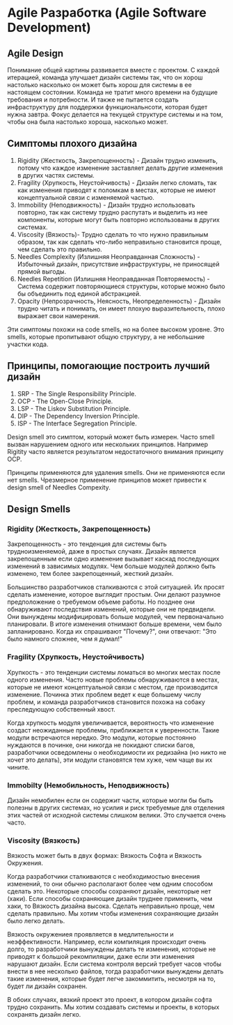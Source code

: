 Agile Разработка (Agile Software Development)
=============================================


Agile Design
------------

Понимание общей картины развивается вместе с проектом. С каждой итерацией, команда улучшает дизайн системы так, что он хорош настолько насколько он может быть хорош для системы в ее настоящем состоянии. Команда не тратит много времени на будущие требования и потребности. И также не пытается создать инфраструктуру для поддержки функциональнсоти, которая будет нужна завтра. Фокус делается на текущей структуре системы и на том, чтобы она была настолько хороша, насколько может.


Симптомы плохого дизайна
------------------------

1. Rigidity (Жесткость, Закрепощенность) - Дизайн трудно изменить, потому что каждое изменение заставляет делать другие изменения в других частях системы.
2. Fragility (Хрупкость, Неустойчивость) - Дизайн легко сломать, так как изменения приводят к поломкам в местах, которые не имеют концептуальной связи с изменяемой частью.
3. Immobility (Неподвижность) - Дизайн трудно использовать повторно, так как систему трудно распутать и выделить из нее компоненты, которые могут быть повторно использованы в других системах.
4. Viscosity (Вязкость)- Трудно сделать то что нужно правильным образом, так как сделать что-либо неправильно становится проще, чем сделать это правильно.
5. Needles Complexity (Излишняя Неоправданная Сложность) - Избыточный дизайн, присутствие инфраструктуры, не приносящей прямой выгоды.
6. Needles Repetition (Излишняя Неоправданная Повторяемость) - Система содержит повторяющиеся структуры, которые можно было бы объединить под единой абстракцией.
7. Opacity (Непрозрачность, Неясность, Неопределенность) - Дизайн трудно читать и понимать, он имеет плохую выразительность, плохо выражает свои намерения.

Эти симптомы похожи на code smells, но на более высоком уровне. Это smells, которые пропитывают общую структуру, а не небольшние участки кода.


Принципы, помогающие построить лучший дизайн
--------------------------------------------
1. SRP - The Single Responsibility Principle.
2. OCP - The Open-Close Principle.
3. LSP - The Liskov Substitution Principle.
4. DIP - The Dependency Inversion Principle.
5. ISP - The Interface Segregation Principle.

Design smell это симптом, который может быть измерен. Часто smell вызван нарушением одного или нескольких принципов. Например Rigitity часто является результатом недостаточного внимания принципу OCP.

Принципы применяются для удаления smells. Они не применяются если нет smells. Чрезмерное применение принципов может привести к design smell of Needles Compexity.


Design Smells
-------------

### Rigidity (Жесткость, Закрепощенность)

Закрепощенность  - это тенденция для системы быть трудноизменяемой, даже в простых случаях. Дизайн является закрепощенным если одно изменение вызывает каскад последующих изменений в зависимых модулях. Чем больше модулей должно быть изменено, тем более закрепощенный, жесткий дизайн.

Большинство разработчиков сталкиваются с этой ситуацией. Их просят сделать изменение, которое выглядит простым. Они делают разумное предположение о требуемом объеме работы. Но позднее они обнаруживают последствия изменений, которые они не предвидели. Они вынуждены модифицировать больше модулей, чем первоначально планировали. В итоге изменения отнимают больше времени, чем было запланировано. Когда их спрашивают "Почему?", они отвечают: "Это было намного сложнее, чем я думал!"

### Fragility (Хрупкость, Неустойчивость)

Хрупкость - это тенденции системы ломаться во многих местах после одного изменения. Часто новые проблемы обнаруживаются в местах, которые не имеют концептуальной связи с местом, где производится изменение. Починка этих проблем ведет к еще большему числу проблем, и команда разработчиков становится похожа на собаку преследующую собственный хвост.

Когда хрупкость модуля увеличивается, вероятность что изменение создаст неожиданные проблемы, приближается к уверенности. Такие модули встречаются нередко. Это модули, которые постоянно нуждаются в починке, они никогда не покидают списки багов, разработчики осведомлены о необходимости их редизайна (но никто не хочет это делать), эти модули становятся тем хуже, чем чаще вы их чините.

### Immobilty (Немобильность, Неподвижность)

Дизайн немобилен если он содержит части, которые могли бы быть полезны в других системах, но усилия и риск требуемые для отделения этих частей от исходной системы слишком велики. Это случается очень часто.

### Viscosity (Вязкость)

Вязкость может быть в двух формах: Вязкость Софта и Вязкость Окружения.

Когда разработчики сталкиваются с необходимостью внесения изменений, то они обычно располагают более чем одним способом сделать это. Некоторые способы сохраняют дизайн, некоторые нет (хаки). Если способы сохраняющие дизайн труднее применить, чем хаки, то Вязкость дизайна высока. Сделать неправильно проще, чем сделать правильно. Мы хотим чтобы изменения сохраняющие дизайн было легко делать.

Вязкость окружениея проявляется в медлительности и неэффективности. Например, если компиляция происходит очень долго, то разработчики вынуждены делать те изменения, которые не приводят к большой рекомпиляции, даже если эти изменения нарушают дизайн. Если система контроля версий требует часов чтобы внести в нее несколько файлов, тогда разработчики вынуждены делать такие изменения, которые будет легче закоммитить, несмотря на то, будет ли дизайн сохранен.

В обоих случаях, вязкий проект это проект, в котором дизайн софта трудно сохранить. Мы хотим создавать системы и проекты, в которых сохранять дизайн легко.


